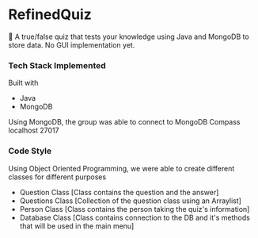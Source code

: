 # RefinedQuiz
📝 A true/false quiz that tests your knowledge using Java and MongoDB to store data. No GUI implementation yet.

### Tech Stack Implemented
Built with
* Java
* MongoDB

Using MongoDB, the group was able to connect to MongoDB Compass localhost 27017

### Code Style
Using Object Oriented Programming, we were able to create different classes for different purposes
* Question Class [Class contains the question and the answer]
* Questions Class [Collection of the question class using an Arraylist]
* Person Class [Class contains the person taking the quiz's information]
* Database Class [Class contains connection to the DB and it's methods that will be used in the main menu]
